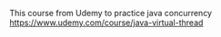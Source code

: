 This course from Udemy to practice java concurrency https://www.udemy.com/course/java-virtual-thread
